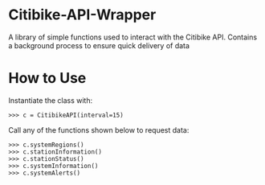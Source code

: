 # Citibike-API-Wrapper

A library of simple functions used to interact with the Citibike API. Contains a background process to ensure quick delivery of data

# How to Use

Instantiate the class with:

    >>> c = CitibikeAPI(interval=15)

Call any of the functions shown below to request data:

    >>> c.systemRegions()
    >>> c.stationInformation()
    >>> c.stationStatus()
    >>> c.systemInformation()
    >>> c.systemAlerts()
